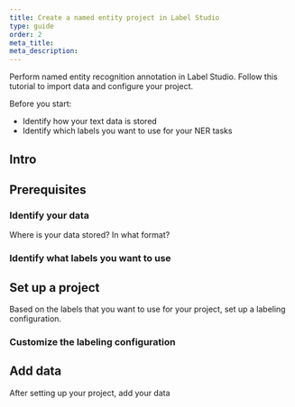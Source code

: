 ```yaml
---
title: Create a named entity project in Label Studio
type: guide
order: 2
meta_title: 
meta_description:
---
```


Perform named entity recognition annotation in Label Studio. Follow this tutorial to import data and configure your project. 


Before you start:
- Identify how your text data is stored
- Identify which labels you want to use for your NER tasks

## Intro

## Prerequisites

### Identify your data

Where is your data stored?
In what format? 

### Identify what labels you want to use


## Set up a project

Based on the labels that you want to use for your project, set up a labeling configuration.

### Customize the labeling configuration 

## Add data

After setting up your project, add your data 